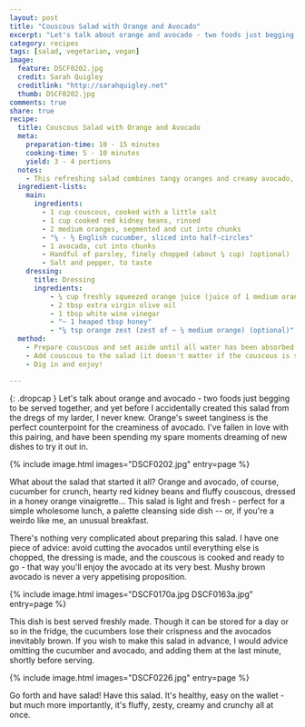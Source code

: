 ```yaml
---
layout: post
title: "Couscous Salad with Orange and Avocado"
excerpt: "Let's talk about orange and avocado - two foods just begging to be served together, and yet before I accidentally created this salad from the dregs of my larder, I never knew.  Orange's sweet tanginess is the perfect counterpoint for the creaminess of avocado."
category: recipes
tags: [salad, vegetarian, vegan]
image:
  feature: DSCF0202.jpg
  credit: Sarah Quigley
  creditlink: "http://sarahquigley.net"
  thumb: DSCF0202.jpg
comments: true
share: true
recipe:
  title: Couscous Salad with Orange and Avocado 
  meta:
    preparation-time: 10 - 15 minutes
    cooking-time: 5 - 10 minutes
    yield: 3 - 4 portions 
  notes:
    - This refreshing salad combines tangy oranges and creamy avocado, perfect for a light lunch or side dish - or even, for the adventurous among you, an exotic breakfast. This dish is best served immediately after preparation. 
  ingredient-lists:
    main:
      ingredients:
        - 1 cup couscous, cooked with a little salt
        - 1 cup cooked red kidney beans, rinsed
        - 2 medium oranges, segmented and cut into chunks
        - "¼ - ⅓ English cucumber, sliced into half-circles"
        - 1 avocado, cut into chunks
        - Handful of parsley, finely chopped (about ¼ cup) (optional)
        - Salt and pepper, to taste
    dressing:
      title: Dressing
      ingredients:
          - ¼ cup freshly squeezed orange juice (juice of 1 medium orange)
          - 2 tbsp extra virgin olive oil
          - 1 tbsp white wine vinegar
          - "~ 1 heaped tbsp honey"
          - "¼ tsp orange zest (zest of ~ ¼ medium orange) (optional)"
  method:
    - Prepare couscous and set aside until all water has been absorbed. Whisk dressing ingredients together in small jar. Prepare beans, orange, cucumber, avocado and parsley and place in a large salad bowl. Add dressing and lightly toss.
    - Add couscous to the salad (it doesn't matter if the couscous is still a little warm) and season to taste. Toss salad until thoroughly mixed.
    - Dig in and enjoy!

---
```


{: .dropcap }
Let's talk about orange and avocado - two foods just begging to be served together, and yet before I accidentally created this salad from the dregs of my larder, I never knew.  Orange's sweet tanginess is the perfect counterpoint for the creaminess of avocado. I've fallen in love with this pairing, and have been spending my spare moments dreaming of new dishes to try it out in.

{% include image.html images="DSCF0202.jpg" entry=page %}

What about the salad that started it all? Orange and avocado, of course, cucumber for crunch, hearty red kidney beans and fluffy couscous, dressed in a honey orange vinaigrette... This salad is light and fresh - perfect for a simple wholesome lunch, a palette cleansing side dish -- or, if you're a weirdo like me, an unusual breakfast. 

There's nothing very complicated about preparing this salad. I have one piece of advice: avoid cutting the avocados until everything else is chopped, the dressing is made, and the couscous is cooked and ready to go - that way you'll enjoy the avocado at its very best. Mushy brown avocado is never a very appetising proposition.

{% include image.html images="DSCF0170a.jpg DSCF0163a.jpg" entry=page %}

This dish is best served freshly made. Though it can be stored for a day or so in the fridge, the cucumbers lose their crispness and the avocados inevitably brown. If you wish to make this salad in advance, I would advice omitting the cucumber and avocado, and adding them at the last minute, shortly before serving.

{% include image.html images="DSCF0226.jpg" entry=page %}

Go forth and have salad! Have this salad. It's healthy, easy on the wallet - but much more importantly, it's fluffy, zesty, creamy and crunchy all at once. 
